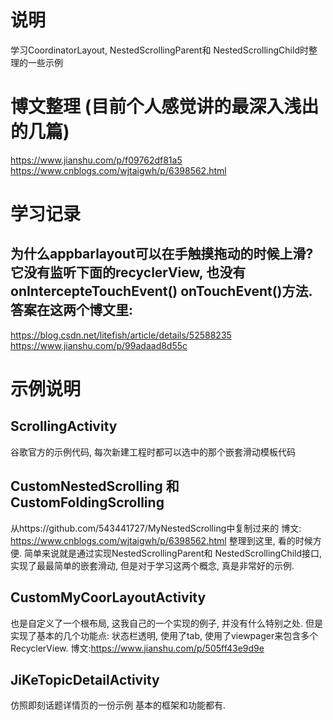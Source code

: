# 说明
学习CoordinatorLayout, NestedScrollingParent和 NestedScrollingChild时整理的一些示例

# 博文整理 (目前个人感觉讲的最深入浅出的几篇)
https://www.jianshu.com/p/f09762df81a5  
https://www.cnblogs.com/wjtaigwh/p/6398562.html  

# 学习记录
## 为什么appbarlayout可以在手触摸拖动的时候上滑?  它没有监听下面的recyclerView, 也没有onIntercepteTouchEvent() onTouchEvent()方法.  答案在这两个博文里:
https://blog.csdn.net/litefish/article/details/52588235  
https://www.jianshu.com/p/99adaad8d55c  

# 示例说明

## ScrollingActivity
谷歌官方的示例代码, 每次新建工程时都可以选中的那个嵌套滑动模板代码 

## CustomNestedScrolling  和 CustomFoldingScrolling
从https://github.com/543441727/MyNestedScrolling中复制过来的
博文: https://www.cnblogs.com/wjtaigwh/p/6398562.html
整理到这里, 看的时候方便. 简单来说就是通过实现NestedScrollingParent和 NestedScrollingChild接口, 实现了最最简单的嵌套滑动, 但是对于学习这两个概念, 真是非常好的示例. 

## CustomMyCoorLayoutActivity 
也是自定义了一个根布局, 这我自己的一个实现的例子, 并没有什么特别之处.  但是实现了基本的几个功能点: 状态栏透明, 使用了tab, 使用了viewpager来包含多个RecyclerView. 
博文:https://www.jianshu.com/p/505ff43e9d9e

## JiKeTopicDetailActivity
仿照即刻话题详情页的一份示例   基本的框架和功能都有.  



